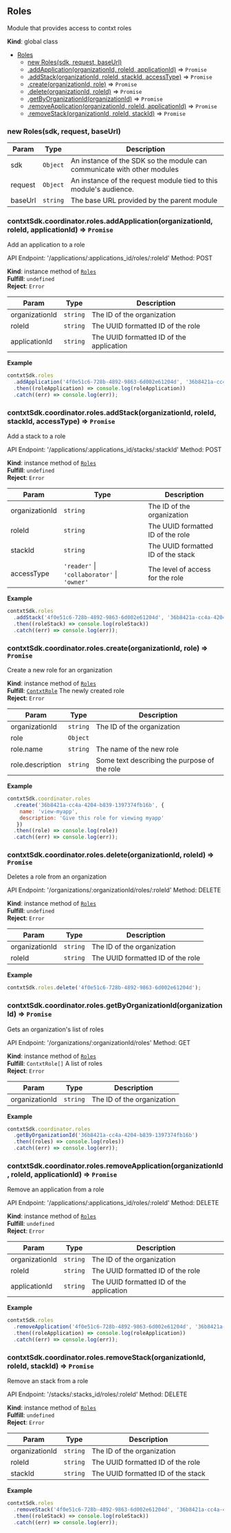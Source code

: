 <a name="Roles"></a>

## Roles
Module that provides access to contxt roles

**Kind**: global class  

* [Roles](#Roles)
    * [new Roles(sdk, request, baseUrl)](#new_Roles_new)
    * [.addApplication(organizationId, roleId, applicationId)](#Roles+addApplication) ⇒ <code>Promise</code>
    * [.addStack(organizationId, roleId, stackId, accessType)](#Roles+addStack) ⇒ <code>Promise</code>
    * [.create(organizationId, role)](#Roles+create) ⇒ <code>Promise</code>
    * [.delete(organizationId, roleId)](#Roles+delete) ⇒ <code>Promise</code>
    * [.getByOrganizationId(organizationId)](#Roles+getByOrganizationId) ⇒ <code>Promise</code>
    * [.removeApplication(organizationId, roleId, applicationId)](#Roles+removeApplication) ⇒ <code>Promise</code>
    * [.removeStack(organizationId, roleId, stackId)](#Roles+removeStack) ⇒ <code>Promise</code>

<a name="new_Roles_new"></a>

### new Roles(sdk, request, baseUrl)

| Param | Type | Description |
| --- | --- | --- |
| sdk | <code>Object</code> | An instance of the SDK so the module can communicate with other modules |
| request | <code>Object</code> | An instance of the request module tied to this module's audience. |
| baseUrl | <code>string</code> | The base URL provided by the parent module |

<a name="Roles+addApplication"></a>

### contxtSdk.coordinator.roles.addApplication(organizationId, roleId, applicationId) ⇒ <code>Promise</code>
Add an application to a role

API Endpoint: '/applications/:applications_id/roles/:roleId'
Method: POST

**Kind**: instance method of [<code>Roles</code>](#Roles)  
**Fulfill**: <code>undefined</code>  
**Reject**: <code>Error</code>  

| Param | Type | Description |
| --- | --- | --- |
| organizationId | <code>string</code> | The ID of the organization |
| roleId | <code>string</code> | The UUID formatted ID of the role |
| applicationId | <code>string</code> | The UUID formatted ID of the application |

**Example**  
```js
contxtSdk.roles
  .addApplication('4f0e51c6-728b-4892-9863-6d002e61204d', '36b8421a-cc4a-4204-b839-1397374fb16b', '007ca9ee-ece7-4931-9d11-9b4fd97d4d58')
  .then((roleApplication) => console.log(roleApplication))
  .catch((err) => console.log(err));
```
<a name="Roles+addStack"></a>

### contxtSdk.coordinator.roles.addStack(organizationId, roleId, stackId, accessType) ⇒ <code>Promise</code>
Add a stack to a role

API Endpoint: '/applications/:applications_id/stacks/:stackId'
Method: POST

**Kind**: instance method of [<code>Roles</code>](#Roles)  
**Fulfill**: <code>undefined</code>  
**Reject**: <code>Error</code>  

| Param | Type | Description |
| --- | --- | --- |
| organizationId | <code>string</code> | The ID of the organization |
| roleId | <code>string</code> | The UUID formatted ID of the role |
| stackId | <code>string</code> | The UUID formatted ID of the stack |
| accessType | <code>&#x27;reader&#x27;</code> \| <code>&#x27;collaborator&#x27;</code> \| <code>&#x27;owner&#x27;</code> | The level of access for the role |

**Example**  
```js
contxtSdk.roles
  .addStack('4f0e51c6-728b-4892-9863-6d002e61204d', '36b8421a-cc4a-4204-b839-1397374fb16b', '007ca9ee-ece7-4931-9d11-9b4fd97d4d58', 'collaborator')
  .then((roleStack) => console.log(roleStack))
  .catch((err) => console.log(err));
```
<a name="Roles+create"></a>

### contxtSdk.coordinator.roles.create(organizationId, role) ⇒ <code>Promise</code>
Create a new role for an organization

**Kind**: instance method of [<code>Roles</code>](#Roles)  
**Fulfill**: [<code>ContxtRole</code>](./Typedefs.md#ContxtRole) The newly created role  
**Reject**: <code>Error</code>  

| Param | Type | Description |
| --- | --- | --- |
| organizationId | <code>string</code> | The ID of the organization |
| role | <code>Object</code> |  |
| role.name | <code>string</code> | The name of the new role |
| role.description | <code>string</code> | Some text describing the purpose of the role |

**Example**  
```js
contxtSdk.coordinator.roles
  .create('36b8421a-cc4a-4204-b839-1397374fb16b', {
    name: 'view-myapp',
    description: 'Give this role for viewing myapp'
   })
  .then((role) => console.log(role))
  .catch((err) => console.log(err));
```
<a name="Roles+delete"></a>

### contxtSdk.coordinator.roles.delete(organizationId, roleId) ⇒ <code>Promise</code>
Deletes a role from an organization

API Endpoint: '/organizations/:organizationId/roles/:roleId'
Method: DELETE

**Kind**: instance method of [<code>Roles</code>](#Roles)  
**Fulfill**: <code>undefined</code>  
**Reject**: <code>Error</code>  

| Param | Type | Description |
| --- | --- | --- |
| organizationId | <code>string</code> | The ID of the organization |
| roleId | <code>string</code> | The UUID formatted ID of the role |

**Example**  
```js
contxtSdk.roles.delete('4f0e51c6-728b-4892-9863-6d002e61204d');
```
<a name="Roles+getByOrganizationId"></a>

### contxtSdk.coordinator.roles.getByOrganizationId(organizationId) ⇒ <code>Promise</code>
Gets an organization's list of roles

API Endpoint: '/organizations/:organizationId/roles'
Method: GET

**Kind**: instance method of [<code>Roles</code>](#Roles)  
**Fulfill**: <code>ContxtRole[]</code> A list of roles  
**Reject**: <code>Error</code>  

| Param | Type | Description |
| --- | --- | --- |
| organizationId | <code>string</code> | The ID of the organization |

**Example**  
```js
contxtSdk.coordinator.roles
  .getByOrganizationId('36b8421a-cc4a-4204-b839-1397374fb16b')
  .then((roles) => console.log(roles))
  .catch((err) => console.log(err));
```
<a name="Roles+removeApplication"></a>

### contxtSdk.coordinator.roles.removeApplication(organizationId, roleId, applicationId) ⇒ <code>Promise</code>
Remove an application from a role

API Endpoint: '/applications/:applications_id/roles/:roleId'
Method: DELETE

**Kind**: instance method of [<code>Roles</code>](#Roles)  
**Fulfill**: <code>undefined</code>  
**Reject**: <code>Error</code>  

| Param | Type | Description |
| --- | --- | --- |
| organizationId | <code>string</code> | The ID of the organization |
| roleId | <code>string</code> | The UUID formatted ID of the role |
| applicationId | <code>string</code> | The UUID formatted ID of the application |

**Example**  
```js
contxtSdk.roles
  .removeApplication('4f0e51c6-728b-4892-9863-6d002e61204d', '36b8421a-cc4a-4204-b839-1397374fb16b', '007ca9ee-ece7-4931-9d11-9b4fd97d4d58')
  .then((roleApplication) => console.log(roleApplication))
  .catch((err) => console.log(err));
```
<a name="Roles+removeStack"></a>

### contxtSdk.coordinator.roles.removeStack(organizationId, roleId, stackId) ⇒ <code>Promise</code>
Remove an stack from a role

API Endpoint: '/stacks/:stacks_id/roles/:roleId'
Method: DELETE

**Kind**: instance method of [<code>Roles</code>](#Roles)  
**Fulfill**: <code>undefined</code>  
**Reject**: <code>Error</code>  

| Param | Type | Description |
| --- | --- | --- |
| organizationId | <code>string</code> | The ID of the organization |
| roleId | <code>string</code> | The UUID formatted ID of the role |
| stackId | <code>string</code> | The UUID formatted ID of the stack |

**Example**  
```js
contxtSdk.roles
  .removeStack('4f0e51c6-728b-4892-9863-6d002e61204d', '36b8421a-cc4a-4204-b839-1397374fb16b', '007ca9ee-ece7-4931-9d11-9b4fd97d4d58')
  .then((roleStack) => console.log(roleStack))
  .catch((err) => console.log(err));
```
